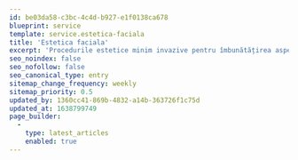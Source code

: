 ```yaml
---
id: be03da58-c3bc-4c4d-b927-e1f0138ca678
blueprint: service
template: service.estetica-faciala
title: 'Estetica faciala'
excerpt: 'Procedurile estetice minim invazive pentru îmbunătățirea aspectului fizic au devenit din ce în ce mai populare și mai accesibile. Acestea sunt menite să șteargă din semnele trecerii timpului sau să corecteze mici imperfecțiuni fără a fi foarte evidente, păstrând un aspect cât mai natural.'
seo_noindex: false
seo_nofollow: false
seo_canonical_type: entry
sitemap_change_frequency: weekly
sitemap_priority: 0.5
updated_by: 1360cc41-869b-4832-a14b-363726f1c75d
updated_at: 1638799749
page_builder:
  -
    type: latest_articles
    enabled: true
---
```

